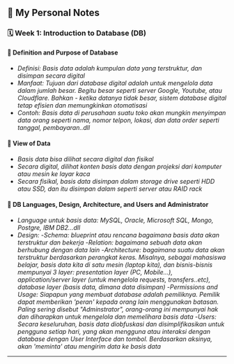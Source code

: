 ## 📘 My Personal Notes

### 🗓️ Week 1: Introduction to Database (DB)

#### 📍 Definition and Purpose of Database
- _Definisi: Basis data adalah kumpulan data yang terstruktur, dan disimpan secara digital_
- _Manfaat: Tujuan dari database digital adalah untuk mengelola data dalam jumlah besar. Begitu besar seperti server Google, Youtube, atau Cloudflare. Bahkan - ketika datanya tidak besar, sistem database digital tetap efisien dan memungkinkan otomatisasi_
- _Contoh: Basis data di perusahaan suatu toko akan mungkin menyimpan data orang seperti nama, nomor telpon, lokasi, dan data order seperti tanggal, pembayaran..dll_

#### 📍 View of Data
- _Basis data bisa dilihat secara digital dan fisikal_
- _Secara digital, dilihat konten basis data dengan projeksi dari komputer atau mesin ke layar kaca_
- _Secara fisikal, basis data disimpan dalam storage drive seperti HDD atau SSD, dan itu disimpan dalam seperti server atau RAID rack_

#### 📍 DB Languages, Design, Architecture, and Users and Administrator
- _Language untuk basis data: MySQL, Oracle, Microsoft SQL, Mongo, Postgre, IBM DB2...dll_
- _Design:_
          -_Schema: blueprint atau rencana bagaimana basis data akan terstruktur dan bekerja_
          -_Relation: bagaimana sebuah data akan berhubung dengan data lain_
-_Architecture: bagaimana suatu data akan terstruktur berdasarkan perangkat keras. Misalnya, sebagai mahasiswa belajar, basis data kita di satu mesin (laptop kita), dan bisnis-bisnis mempunyai 3 layer: presentation layer (PC, Mobile...), application/server layer (untuk mengelola requests, transfers..etc), database layer (basis data, dimana data disimpan)_
-_Permissions and Usage: Siapapun yang membuat database adalah pemiliknya. Pemilik dapat memberikan 'peran' kepada orang lain menggunakan batasan. Paling sering disebut "Adminstrator", orang-orang ini mempunyai hak dan diharapkan untuk mengelola dan memelihara basis data_
-_Users: Secara keseluruhan, basis data diobfuskasi dan disimplifikasikan untuk pengguna setiap hari, yang akan mengguna atau interaksi dengan database dengan User Interface dan tombol. Berdasarkan aksinya, akan 'meminta' atau mengirim data ke basis data_ 


---

